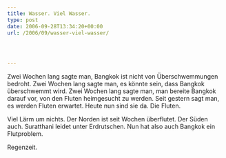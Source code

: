 ```yaml
---
title: Wasser. Viel Wasser.
type: post
date: 2006-09-28T13:34:20+00:00
url: /2006/09/wasser-viel-wasser/




---
```

Zwei Wochen lang sagte man, Bangkok ist nicht von Überschwemmungen bedroht. Zwei Wochen lang sagte man, es könnte sein, dass Bangkok überschwemmt wird. Zwei Wochen lang sagte man, man bereite Bangkok darauf vor, von den Fluten heimgesucht zu werden. Seit gestern sagt man, es werden Fluten erwartet. Heute nun sind sie da. Die Fluten.

Viel Lärm um nichts. Der Norden ist seit Wochen überflutet. Der Süden auch. Suratthani leidet unter Erdrutschen. Nun hat also auch Bangkok ein Flutproblem.

Regenzeit.
